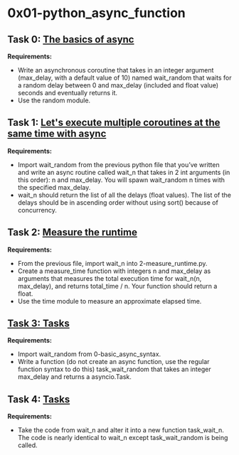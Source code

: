 # 0x01-python_async_function

## Task 0: [The basics of async](./0-basic_async_syntax.py)

**Requirements:**

- Write an asynchronous coroutine that takes in an integer argument (max_delay, with a default value of 10) named wait_random that waits for a random delay between 0 and max_delay (included and float value) seconds and eventually returns it.
- Use the random module.


## Task 1: [Let's execute multiple coroutines at the same time with async](./1-concurrent_coroutines.py)

**Requirements:**

- Import wait_random from the previous python file that you’ve written and write an async routine called wait_n that takes in 2 int arguments (in this order): n and max_delay. You will spawn wait_random n times with the specified max_delay.
- wait_n should return the list of all the delays (float values). The list of the delays should be in ascending order without using sort() because of concurrency.

## Task 2: [Measure the runtime](./2-measure_runtime.py)

**Requirements:**

- From the previous file, import wait_n into 2-measure_runtime.py.
- Create a measure_time function with integers n and max_delay as arguments that measures the total execution time for wait_n(n, max_delay), and returns total_time / n. Your function should return a float.
- Use the time module to measure an approximate elapsed time.

## [Task 3: Tasks](./3-tasks.py)

**Requirements:**

- Import wait_random from 0-basic_async_syntax.
- Write a function (do not create an async function, use the regular function syntax to do this) task_wait_random that takes an integer max_delay and returns a asyncio.Task.


## Task 4: [Tasks](./4-tasks.py)

**Requirements:**

- Take the code from wait_n and alter it into a new function task_wait_n. The code is nearly identical to wait_n except task_wait_random is being called.
